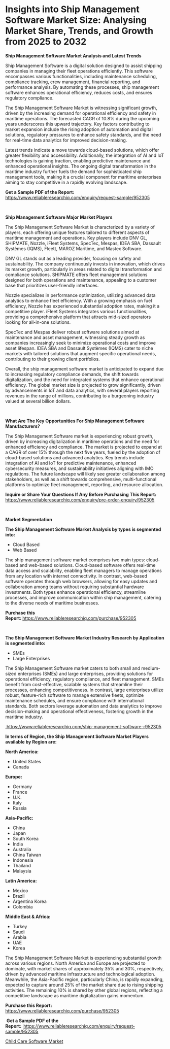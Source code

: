 <p><h1>Insights into Ship Management Software Market Size: Analysing Market Share, Trends, and Growth from 2025 to 2032</h1></p><p><strong>Ship Management Software Market Analysis and Latest Trends</strong></p>
<p><p>Ship Management Software is a digital solution designed to assist shipping companies in managing their fleet operations efficiently. This software encompasses various functionalities, including maintenance scheduling, compliance tracking, crew management, financial reporting, and performance analysis. By automating these processes, ship management software enhances operational efficiency, reduces costs, and ensures regulatory compliance.</p><p>The Ship Management Software Market is witnessing significant growth, driven by the increasing demand for operational efficiency and safety in maritime operations. The forecasted CAGR of 10.8% during the upcoming years underscores this upward trajectory. Key factors contributing to market expansion include the rising adoption of automation and digital solutions, regulatory pressures to enhance safety standards, and the need for real-time data analytics for improved decision-making.</p><p>Latest trends indicate a move towards cloud-based solutions, which offer greater flexibility and accessibility. Additionally, the integration of AI and IoT technologies is gaining traction, enabling predictive maintenance and enhanced operational insights. The ongoing digital transformation in the maritime industry further fuels the demand for sophisticated ship management tools, making it a crucial component for maritime enterprises aiming to stay competitive in a rapidly evolving landscape.</p></p>
<p><strong>Get a Sample PDF of the Report:&nbsp;</strong> <a href="https://www.reliableresearchiq.com/enquiry/request-sample/952305?utm_campaign=3282&utm_medium=2&utm_source=Github&utm_content=ia&utm_term=06032025&utm_id=ship-management-software">https://www.reliableresearchiq.com/enquiry/request-sample/952305</a></p>
<p>&nbsp;</p>
<p><strong>Ship Management Software Major Market Players</strong></p>
<p><p>The Ship Management Software Market is characterized by a variety of players, each offering unique features tailored to different aspects of maritime management and operations. Key players include DNV GL, SHIPMATE, Nozzle, iFleet Systems, SpecTec, Mespas, IDEA SBA, Dassault Systèmes (IQMS), Fleett, MAROZ Maritime, and Mastex Software.</p><p>DNV GL stands out as a leading provider, focusing on safety and sustainability. The company continuously invests in innovation, which drives its market growth, particularly in areas related to digital transformation and compliance solutions. SHIPMATE offers fleet management solutions designed for both operations and maintenance, appealing to a customer base that prioritizes user-friendly interfaces.</p><p>Nozzle specializes in performance optimization, utilizing advanced data analytics to enhance fleet efficiency. With a growing emphasis on fuel efficiency, Nozzle has experienced substantial adoption rates, making it a competitive player. iFleet Systems integrates various functionalities, providing a comprehensive platform that attracts mid-sized operators looking for all-in-one solutions.</p><p>SpecTec and Mespas deliver robust software solutions aimed at maintenance and asset management, witnessing steady growth as companies increasingly seek to minimize operational costs and improve asset lifespan. IDEA SBA and Dassault Systèmes (IQMS) cater to niche markets with tailored solutions that augment specific operational needs, contributing to their growing client portfolios.</p><p>Overall, the ship management software market is anticipated to expand due to increasing regulatory compliance demands, the shift towards digitalization, and the need for integrated systems that enhance operational efficiency. The global market size is projected to grow significantly, driven by advancements in IoT and data analytics, with several players reporting revenues in the range of millions, contributing to a burgeoning industry valued at several billion dollars.</p></p>
<p>&nbsp;</p>
<p><strong>What Are The Key Opportunities For Ship Management Software Manufacturers?</strong></p>
<p><p>The Ship Management Software market is experiencing robust growth, driven by increasing digitalization in maritime operations and the need for enhanced efficiency and compliance. The market is projected to expand at a CAGR of over 15% through the next five years, fueled by the adoption of cloud-based solutions and advanced analytics. Key trends include integration of AI and IoT for predictive maintenance, enhanced cybersecurity measures, and sustainability initiatives aligning with IMO regulations. The future landscape will likely see greater collaboration among stakeholders, as well as a shift towards comprehensive, multi-functional platforms to optimize fleet management, reporting, and resource allocation.</p></p>
<p><strong>Inquire or Share Your Questions If Any Before Purchasing This Report:</strong> <a href="https://www.reliableresearchiq.com/enquiry/pre-order-enquiry/952305?utm_campaign=3282&utm_medium=2&utm_source=Github&utm_content=ia&utm_term=06032025&utm_id=ship-management-software">https://www.reliableresearchiq.com/enquiry/pre-order-enquiry/952305</a></p>
<p>&nbsp;</p>
<p><strong>Market Segmentation</strong></p>
<p><strong>The Ship Management Software Market Analysis by types is segmented into:</strong></p>
<p><ul><li>Cloud Based</li><li>Web Based</li></ul></p>
<p><p>The ship management software market comprises two main types: cloud-based and web-based solutions. Cloud-based software offers real-time data access and scalability, enabling fleet managers to manage operations from any location with internet connectivity. In contrast, web-based software operates through web browsers, allowing for easy updates and collaboration among teams without requiring substantial hardware investments. Both types enhance operational efficiency, streamline processes, and improve communication within ship management, catering to the diverse needs of maritime businesses.</p></p>
<p><strong>Purchase this Report:&nbsp;</strong><a href="https://www.reliableresearchiq.com/purchase/952305?utm_campaign=3282&utm_medium=2&utm_source=Github&utm_content=ia&utm_term=06032025&utm_id=ship-management-software">https://www.reliableresearchiq.com/purchase/952305</a></p>
<p>&nbsp;</p>
<p><strong>The Ship Management Software Market Industry Research by Application is segmented into:</strong></p>
<p><ul><li>SMEs</li><li>Large Enterprises</li></ul></p>
<p><p>The Ship Management Software market caters to both small and medium-sized enterprises (SMEs) and large enterprises, providing solutions for operational efficiency, regulatory compliance, and fleet management. SMEs benefit from cost-effective, scalable systems that streamline their processes, enhancing competitiveness. In contrast, large enterprises utilize robust, feature-rich software to manage extensive fleets, optimize maintenance schedules, and ensure compliance with international standards. Both sectors leverage automation and data analytics to improve decision-making and operational effectiveness, fostering growth in the maritime industry.</p></p>
<p><a href="https://www.reliableresearchiq.com/ship-management-software-r952305?utm_campaign=3282&utm_medium=2&utm_source=Github&utm_content=ia&utm_term=06032025&utm_id=ship-management-software">&nbsp;https://www.reliableresearchiq.com/ship-management-software-r952305</a></p>
<p><strong>In terms of Region, the Ship Management Software Market Players available by Region are:</strong></p>
<p>
    <p> <strong> North America: </strong>
        <ul>
            <li>United States</li>
            <li>Canada</li>
        </ul>
        </p> 
    <p> <strong> Europe: </strong>
        <ul>
            <li>Germany</li>
            <li>France</li>
            <li>U.K.</li>
            <li>Italy</li>
            <li>Russia</li>
        </ul>
        </p> 
    <p> <strong> Asia-Pacific: </strong>
        <ul>
            <li>China</li>
            <li>Japan</li>
            <li>South Korea</li>
            <li>India</li>
            <li>Australia</li>
            <li>China Taiwan</li>
            <li>Indonesia</li>
            <li>Thailand</li>
            <li>Malaysia</li>
        </ul>
        </p> 
    <p> <strong> Latin America: </strong>
        <ul>
            <li>Mexico</li>
            <li>Brazil</li>
            <li>Argentina Korea</li>
            <li>Colombia</li>
        </ul>
        </p> 
    <p> <strong> Middle East & Africa: </strong>
        <ul>
            <li>Turkey</li>
            <li>Saudi</li>
            <li>Arabia</li>
            <li>UAE</li>
            <li>Korea</li>
        </ul>
    </p>
    </p>
<p><p>The Ship Management Software Market is experiencing substantial growth across various regions. North America and Europe are projected to dominate, with market shares of approximately 35% and 30%, respectively, driven by advanced maritime infrastructure and technological adoption. Meanwhile, the Asia-Pacific region, particularly China, is rapidly expanding, expected to capture around 25% of the market share due to rising shipping activities. The remaining 10% is shared by other global regions, reflecting a competitive landscape as maritime digitalization gains momentum.</p></p>
<p><strong>Purchase this Report: </strong><a href="https://www.reliableresearchiq.com/purchase/952305?utm_campaign=3282&utm_medium=2&utm_source=Github&utm_content=ia&utm_term=06032025&utm_id=ship-management-software">https://www.reliableresearchiq.com/purchase/952305</a></p>
<p>&nbsp;<strong>Get a Sample PDF of the Report:&nbsp;&nbsp;</strong><a href="https://www.reliableresearchiq.com/enquiry/request-sample/952305?utm_campaign=3282&utm_medium=2&utm_source=Github&utm_content=ia&utm_term=06032025&utm_id=ship-management-software">https://www.reliableresearchiq.com/enquiry/request-sample/952305</a></p>
<p><strong></strong></p>
<p><p><a href="https://github.com/krulicfidura/Market-Research-Report-List-1/blob/main/child-care-software-market.md?utm_campaign=3282&utm_medium=2&utm_source=Github&utm_content=ia&utm_term=06032025&utm_id=ship-management-software">Child Care Software Market</a></p></p>